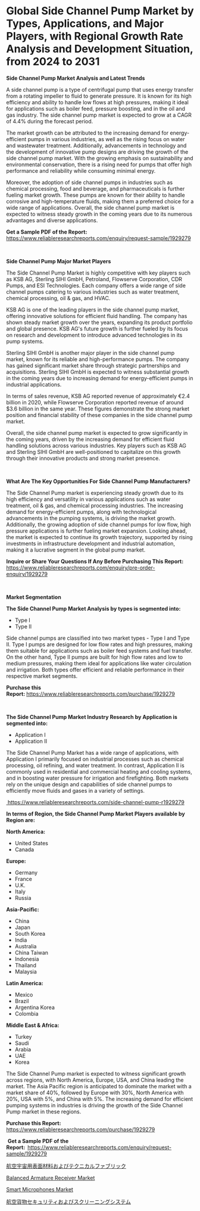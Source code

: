 <p><h1>Global Side Channel Pump Market by Types, Applications, and Major Players, with Regional Growth Rate Analysis and Development Situation, from 2024 to 2031</h1></p><p><strong>Side Channel Pump Market Analysis and Latest Trends</strong></p>
<p><p>A side channel pump is a type of centrifugal pump that uses energy transfer from a rotating impeller to fluid to generate pressure. It is known for its high efficiency and ability to handle low flows at high pressures, making it ideal for applications such as boiler feed, pressure boosting, and in the oil and gas industry. The side channel pump market is expected to grow at a CAGR of 4.4% during the forecast period.</p><p>The market growth can be attributed to the increasing demand for energy-efficient pumps in various industries, as well as the rising focus on water and wastewater treatment. Additionally, advancements in technology and the development of innovative pump designs are driving the growth of the side channel pump market. With the growing emphasis on sustainability and environmental conservation, there is a rising need for pumps that offer high performance and reliability while consuming minimal energy.</p><p>Moreover, the adoption of side channel pumps in industries such as chemical processing, food and beverage, and pharmaceuticals is further fueling market growth. These pumps are known for their ability to handle corrosive and high-temperature fluids, making them a preferred choice for a wide range of applications. Overall, the side channel pump market is expected to witness steady growth in the coming years due to its numerous advantages and diverse applications.</p></p>
<p><strong>Get a Sample PDF of the Report:&nbsp;</strong> <a href="https://www.reliableresearchreports.com/enquiry/request-sample/1929279">https://www.reliableresearchreports.com/enquiry/request-sample/1929279</a></p>
<p>&nbsp;</p>
<p><strong>Side Channel Pump Major Market Players</strong></p>
<p><p>The Side Channel Pump Market is highly competitive with key players such as KSB AG, Sterling SIHI GmbH, Petroland, Flowserve Corporation, CDR Pumps, and ESI Technologies. Each company offers a wide range of side channel pumps catering to various industries such as water treatment, chemical processing, oil & gas, and HVAC.</p><p>KSB AG is one of the leading players in the side channel pump market, offering innovative solutions for efficient fluid handling. The company has shown steady market growth over the years, expanding its product portfolio and global presence. KSB AG's future growth is further fueled by its focus on research and development to introduce advanced technologies in its pump systems.</p><p>Sterling SIHI GmbH is another major player in the side channel pump market, known for its reliable and high-performance pumps. The company has gained significant market share through strategic partnerships and acquisitions. Sterling SIHI GmbH is expected to witness substantial growth in the coming years due to increasing demand for energy-efficient pumps in industrial applications.</p><p>In terms of sales revenue, KSB AG reported revenue of approximately €2.4 billion in 2020, while Flowserve Corporation reported revenue of around $3.6 billion in the same year. These figures demonstrate the strong market position and financial stability of these companies in the side channel pump market.</p><p>Overall, the side channel pump market is expected to grow significantly in the coming years, driven by the increasing demand for efficient fluid handling solutions across various industries. Key players such as KSB AG and Sterling SIHI GmbH are well-positioned to capitalize on this growth through their innovative products and strong market presence.</p></p>
<p>&nbsp;</p>
<p><strong>What Are The Key Opportunities For Side Channel Pump Manufacturers?</strong></p>
<p><p>The Side Channel Pump market is experiencing steady growth due to its high efficiency and versatility in various applications such as water treatment, oil & gas, and chemical processing industries. The increasing demand for energy-efficient pumps, along with technological advancements in the pumping systems, is driving the market growth. Additionally, the growing adoption of side channel pumps for low flow, high pressure applications is further fueling market expansion. Looking ahead, the market is expected to continue its growth trajectory, supported by rising investments in infrastructure development and industrial automation, making it a lucrative segment in the global pump market.</p></p>
<p><strong>Inquire or Share Your Questions If Any Before Purchasing This Report:</strong> <a href="https://www.reliableresearchreports.com/enquiry/pre-order-enquiry/1929279">https://www.reliableresearchreports.com/enquiry/pre-order-enquiry/1929279</a></p>
<p>&nbsp;</p>
<p><strong>Market Segmentation</strong></p>
<p><strong>The Side Channel Pump Market Analysis by types is segmented into:</strong></p>
<p><ul><li>Type I</li><li>Type II</li></ul></p>
<p><p>Side channel pumps are classified into two market types - Type I and Type II. Type I pumps are designed for low flow rates and high pressures, making them suitable for applications such as boiler feed systems and fuel transfer. On the other hand, Type II pumps are built for high flow rates and low to medium pressures, making them ideal for applications like water circulation and irrigation. Both types offer efficient and reliable performance in their respective market segments.</p></p>
<p><strong>Purchase this Report:&nbsp;</strong><a href="https://www.reliableresearchreports.com/purchase/1929279">https://www.reliableresearchreports.com/purchase/1929279</a></p>
<p>&nbsp;</p>
<p><strong>The Side Channel Pump Market Industry Research by Application is segmented into:</strong></p>
<p><ul><li>Application I</li><li>Application II</li></ul></p>
<p><p>The Side Channel Pump Market has a wide range of applications, with Application I primarily focused on industrial processes such as chemical processing, oil refining, and water treatment. In contrast, Application II is commonly used in residential and commercial heating and cooling systems, and in boosting water pressure for irrigation and firefighting. Both markets rely on the unique design and capabilities of side channel pumps to efficiently move fluids and gases in a variety of settings.</p></p>
<p><a href="https://www.reliableresearchreports.com/side-channel-pump-r1929279">&nbsp;https://www.reliableresearchreports.com/side-channel-pump-r1929279</a></p>
<p><strong>In terms of Region, the Side Channel Pump Market Players available by Region are:</strong></p>
<p>
    <p> <strong> North America: </strong>
        <ul>
            <li>United States</li>
            <li>Canada</li>
        </ul>
        </p> 
    <p> <strong> Europe: </strong>
        <ul>
            <li>Germany</li>
            <li>France</li>
            <li>U.K.</li>
            <li>Italy</li>
            <li>Russia</li>
        </ul>
        </p> 
    <p> <strong> Asia-Pacific: </strong>
        <ul>
            <li>China</li>
            <li>Japan</li>
            <li>South Korea</li>
            <li>India</li>
            <li>Australia</li>
            <li>China Taiwan</li>
            <li>Indonesia</li>
            <li>Thailand</li>
            <li>Malaysia</li>
        </ul>
        </p> 
    <p> <strong> Latin America: </strong>
        <ul>
            <li>Mexico</li>
            <li>Brazil</li>
            <li>Argentina Korea</li>
            <li>Colombia</li>
        </ul>
        </p> 
    <p> <strong> Middle East & Africa: </strong>
        <ul>
            <li>Turkey</li>
            <li>Saudi</li>
            <li>Arabia</li>
            <li>UAE</li>
            <li>Korea</li>
        </ul>
    </p>
    </p>
<p><p>The Side Channel Pump market is expected to witness significant growth across regions, with North America, Europe, USA, and China leading the market. The Asia Pacific region is anticipated to dominate the market with a market share of 40%, followed by Europe with 30%, North America with 20%, USA with 5%, and China with 5%. The increasing demand for efficient pumping systems in industries is driving the growth of the Side Channel Pump market in these regions.</p></p>
<p><strong>Purchase this Report: </strong><a href="https://www.reliableresearchreports.com/purchase/1929279">https://www.reliableresearchreports.com/purchase/1929279</a></p>
<p>&nbsp;<strong>Get a Sample PDF of the Report:&nbsp;&nbsp;</strong><a href="https://www.reliableresearchreports.com/enquiry/request-sample/1929279">https://www.reliableresearchreports.com/enquiry/request-sample/1929279</a></p>
<p><strong></strong></p>
<p><p><a href="https://github.com/VinceMarvin1/Market-Research-Report-List-1/blob/main/6455523117153.md">航空宇宙用表面材料およびテクニカルファブリック</a></p><p><a href="https://github.com/brenzgnarento/Market-Research-Report-List-2/blob/main/balanced-armature-receiver-market.md">Balanced Armature Receiver Market</a></p><p><a href="https://github.com/MyrtisWest1/Market-Research-Report-List-1/blob/main/smart-microphones-market.md">Smart Microphones Market</a></p><p><a href="https://github.com/DayanaRunolfsdottir/Market-Research-Report-List-1/blob/main/9146193117154.md">航空貨物セキュリティおよびスクリーニングシステム</a></p></p>